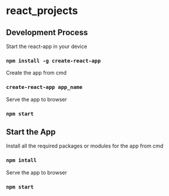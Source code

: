 # react_projects

## Development Process

Start the react-app in your device

### `npm install -g create-react-app`

Create the app from cmd

### `create-react-app app_name`

Serve the app to browser

### `npm start`


## Start the App 

Install all the required packages or modules for the app from cmd

### `npm intall`

Serve the app to browser

### `npm start`